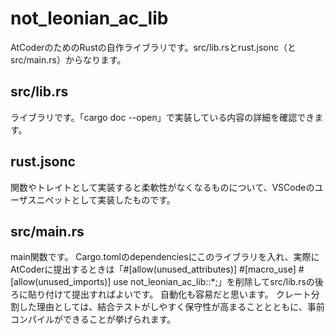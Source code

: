# not_leonian_ac_lib
AtCoderのためのRustの自作ライブラリです。src/lib.rsとrust.jsonc（とsrc/main.rs）からなります。

## src/lib.rs
ライブラリです。「cargo doc --open」で実装している内容の詳細を確認できます。

## rust.jsonc
関数やトレイトとして実装すると柔軟性がなくなるものについて、VSCodeのユーザスニペットとして実装したものです。

## src/main.rs
main関数です。
Cargo.tomlのdependenciesにこのライブラリを入れ、実際にAtCoderに提出するときは「\#\[allow\(unused\_attributes\)\] \#\[macro\_use\] \#\[allow\(unused\_imports\)\] use not\_leonian\_ac\_lib::\*;」を削除してsrc/lib.rsの後ろに貼り付けて提出すればよいです。
自動化も容易だと思います。
クレート分割した理由としては、結合テストがしやすく保守性が高まることとともに、事前コンパイルができることが挙げられます。

